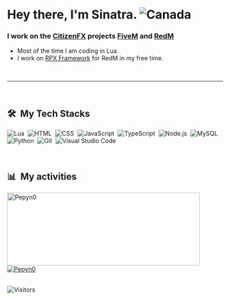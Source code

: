 # Hey there, I'm Sinatra. <img src="https://flagcdn.com/h20/ca.png" alt="Canada">
### I work on the [CitizenFX](https://github.com/citizenfx) projects [FiveM](https://fivem.net/) and [RedM](https://redm.net/)


* Most of the time I am coding in Lua.
* I work on [RPX Framework](https://github.com/RPX-RedM) for RedM in my free time.
<br/>
<hr/>
<br/>

<div>

  ## 🛠️ &nbsp;My Tech Stacks
  
  ![Lua](https://img.shields.io/badge/-Lua-0D1117?style=for-the-badge&logo=lua&logoColor=5496ff)&nbsp;
  ![HTML](https://img.shields.io/badge/-HTML-0D1117?style=for-the-badge&logo=HTML5)&nbsp;
  ![CSS](https://img.shields.io/badge/-CSS-0D1117?style=for-the-badge&logo=CSS3&logoColor=1572B6)&nbsp;
  ![JavaScript](https://img.shields.io/badge/-JavaScript-0D1117?style=for-the-badge&logo=javascript)&nbsp;
  ![TypeScript](https://img.shields.io/badge/-TypeScript-0D1117?style=for-the-badge&logo=typescript)&nbsp;
  ![Node.js](https://img.shields.io/badge/-Node.js-0D1117?style=for-the-badge&logo=node.js)&nbsp;
  ![MySQL](https://img.shields.io/badge/-MySQL-0D1117?style=for-the-badge&logo=mysql)&nbsp;
  ![Python](https://img.shields.io/badge/-Python-0D1117?style=for-the-badge&logo=python)&nbsp;
  ![Git](https://img.shields.io/badge/-Git-0D1117?style=for-the-badge&logo=git)&nbsp;
  ![Visual Studio Code](https://img.shields.io/badge/-VS%20Code-0D1117?style=for-the-badge&logo=visual-studio-code&logoColor=007ACC)&nbsp;

</div>

<br/>

<div>

  ## 📊 &nbsp;My activities
  <a href="https://github.com/Pepyn0">
    <img width=450 height=170 align="center" alt="Pepyn0" src="https://github-readme-stats.vercel.app/api?username=youngsinatra99&theme=codeSTACKr&show_icons=true&bg_color=0D1117&hide_border=true&count_private=true" />
  </a>
  <a href="https://github.com/Pepyn0">
    <img align="center" alt="Pepyn0" src="https://github-readme-stats.vercel.app/api/top-langs/?username=youngsinatra99&theme=codeSTACKr&layout=compact&bg_color=0D1117&hide_border=true&count_private=true" />
  </a>
</div>

<div>
  
<br/>
  
![Visitors](https://visitor-badge.glitch.me/badge?page_id=youngsinatra99.youngsinatra99)
